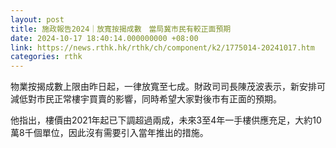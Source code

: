 ```yaml
---
layout: post
title: 施政報告2024｜放寬按揭成數　當局冀市民有較正面預期
date: 2024-10-17 18:40:14.000000000 +08:00
link: https://news.rthk.hk/rthk/ch/component/k2/1775014-20241017.htm
categories: rthk
---
```


物業按揭成數上限由昨日起，一律放寬至七成。財政司司長陳茂波表示，新安排可減低對市民正常樓宇買賣的影響，同時希望大家對後市有正面的預期。

他指出，樓價由2021年起已下調超過兩成，未來3至4年一手樓供應充足，大約10萬8千個單位，因此沒有需要引入當年推出的措施。

